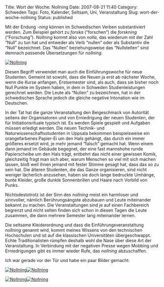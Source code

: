 Title: Wort der Woche: Nollning
Date: 2007-08-21 11:40
Category: Schweden
Tags: Foto, Kalender, Seltsam, Uni, Veranstaltung
Slug: wort-der-woche-nollning
Status: published

Mit der Endung *-ning* können im Schwedischen Verben substantiviert
werden. Zum Beispiel gehört zu *forska* (“forschen”) die *forskning*
(“Forschung”). *Nollning* kommt also von *nolla*, das wiederum mit der
Zahl “Null” zu tun hat und entweder als Verb “nullen” oder als
Substantiv die “Null” bezeichnet. Das “Nullen” beziehungsweise das
“Nullstellen” sind demnach passende Übersetzungen für *nollning*.

[![Nollning](/pic/0k5_s.jpg "Nollning")](/pic/0k5_l.jpg)

Diesen Begriff verwendet man auch die Einführungswoche für neue
Studenten. Gemeint ist sowohl, dass die Neuen ja erst ab nächster Woche,
wenn die Kurse anfangen, Erstsemester sind, als auch, dass sie bisher
noch Null Punkte im System haben, in dem in Schweden Studienleistungen
gerechnet werden. Die Leute als “Nullen” zu bezeichnen, hat in der
schwedischen Sprache jedoch die gleiche negative Intonation wie im
Deutschen.

In der Tat hat die ganze Veranstaltung den Beigeschmack von Autorität
seitens der Organisatoren und von Erniedrigung der neuen Studenten, der
für Initiationsrituale typisch ist. Es werden Spiele gespielt und
Aufgaben müssen erledigt werden. Die neuen Technik- und
Naturwissenschaftsstudenten in Uppsala bekommen beispielsweise ein
orangefarbenes Papier-Ei um den Hals gehängt, das durch ein immer
größeres ersetzt wird, je mehr jemand “falsch” gemacht hat. Wenn einem
dann jemand im Gebäude begegnet, der eine fast mannshohe runde
Papierscheibe um den Hals trägt, entbehrt das nicht einer gewissen
Komik, gleichzeitig fragt man sich aber, warum Menschen so viel mit sich
machen lassen, bloß weil ihnen jemand mit fester Stimme gesagt hat, dass
das so zu sein hat. Die älteren Studenten, die das Ganze organisieren,
sind nicht weniger lächerlich anzusehen, haben sie doch lange bedruckte
Umhänge, bunte Kleider, große dunkle Sonnenbrillen und Haare nach
Vorbild von Punks.

Nichtsdestotrotz ist der Sinn des *nollning* meist ein harmloser und
sinnvoller, nämlich Berührungsängste abzubauen und Leute miteinander
bekannt zu machen. Die Veranstaltungen sind je auf einen Fachbereich
begrenzt und nicht selten finden sich schon in diesen Tagen die Leute
zusammen, die dann mehrere Semester lang miteinander lernen.

Die seltsame Kleiderordnung und dass die Einführungsveranstaltung
*nollning* genannt wird, kommt meines Wissens von den technischen
Hochschulen und ist auf die klassischen Universitäten übergeschwappt.
Echte Traditionalisten rümpfen deshalb wohl die Nase über diese Art der
Veranstaltung. In Verbindung mit der negativen Presse wegen Mobbing und
Erniedrigungen gibt es immer wieder Rufe, das *nollning* abzuschaffen.

Ich war gerade vor der Tür und habe ein paar Bilder gemacht:
<!--more Ansehen &raquo; -->

[![Nollning](/pic/0k3_s.jpg "Nollning")](/pic/0k3_l.jpg)[![Nollning](http://www.fiket.de/pic/0k1_s.jpg "Nollning")](http://www.fiket.de/pic/0k1_l.jpg)

[![Nollning](/pic/0k2_s.jpg "Nollning")](/pic/0k2_l.jpg)[![Nollning](http://www.fiket.de/pic/0k4_s.jpg "Nollning")](http://www.fiket.de/pic/0k4_l.jpg)

